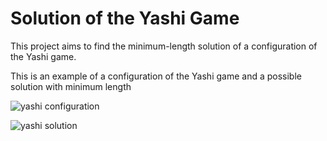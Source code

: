 # Solution of the Yashi Game

This project aims to find the minimum-length solution of a configuration of the Yashi game. 

This is an example of a configuration of the Yashi game and a possible solution with minimum length

![yashi configuration](https://github.com/camillacolanero/knowledge-and-data-mining-project/assets/124796886/f25c1e25-0e9b-4f87-a159-4420e655e718 )

![yashi solution](https://github.com/camillacolanero/knowledge-and-data-mining-project/assets/124796886/d70755f1-ef1d-4427-a065-2ea120c8b13b)
